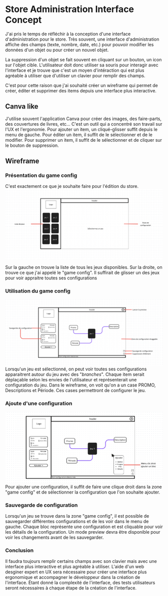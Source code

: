# Store Administration Interface Concept

J'ai pris le temps de réfléchir à la conception d'une interface d'administration pour le store. Très souvent, une interface d'administration affiche des champs (texte, nombre, date, etc.) pour pouvoir modifier les données d'un objet ou pour créer un nouvel objet.

La suppression d'un objet se fait souvent en cliquant sur un bouton, un icon sur l'objet cible. L'utilisateur doit donc utiliser sa souris pour interagir avec l'interface et je trouve que c'est un moyen d'intéraction qui est plus agréable à utiliser que d'utiliser un clavier pour remplir des champs. 

C'est pour cette raison que j'ai souhaité créer un wireframe qui permet de créer, éditer et supprimer des items depuis une interface plus interactive.

## Canva like

J'utilise souvent l'application Canva pour créer des images, des faire-parts, des couvertures de livres, etc... C'est un outil qui a concentré son travail sur l'UX et l'ergonomie. Pour ajouter un item, un cliqué-glisser suffit depuis le menu de gauche. Pour éditer un item, il suffit de le sélectionner et de le modifier. Pour supprimer un item, il suffit de le sélectionner et de cliquer sur le bouton de suppression.

## Wireframe

### Présentation du game config
C'est exactement ce que je souhaite faire pour l'édition du store. 
![Wireframe](./screen-1.png)

Sur la gauche on trouve la liste de tous les jeux disponibles. Sur la droite, on trouve ce que j'ai appelé le "game config". Il suffirait de glisser un des jeux pour voir appraitre toutes ses configurations

### Utilisation du game config
![Wireframe](./screen-2.png)
Lorsqu'un jeu est sélectionné, on peut voir toutes ses configurations apparaitrent autour du jeu avec des "_branches_". Chaque item serait déplaçable selon les envies de l'utilisateur et représenterait une configuration du jeu. Dans le wireframe, on voit qu'on a un case PROMO, Descriptions et Période. Ces cases permettront de configurer le jeu. 

### Ajoute d'une configuration
![Wireframe](./screen-2-menu.png)
Pour ajouter une configuration, il suffit de faire une clique droit dans la zone "game config" et de sélectionner la configuration que l'on souhaite ajouter.


### Sauvegarde de configuration

Lorsqu'un jeu se trouve dans la zone "game config", il est possible de sauvegarder différentes configurations et de les voir dans le menu de gauche. Chaque bloc représente une configuration et est cliquable pour voir les détails de la configuration. 
Un mode preview devra être disponible pour voir les changements avant de les sauvegarder.

### Conclusion
Il faudra toujours remplir certains champs avec son clavier mais avec une interface plus interactive et plus agréable à utiliser. L'aide d'un web desginer expert en UX sera nécessaire pour créer une interface plus ergonomique et accompagner le développeur dans la création de l'interface. 
Étant donné la complexité de l'interface, des tests utilisateurs seront nécessaires à chaque étape de la création de l'interface.